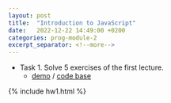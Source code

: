 ```yaml
---
layout: post
title:  "Introduction to JavaScript"
date:   2022-12-22 14:49:00 +0200
categories: prog-module-2
excerpt_separator: <!--more-->
---
```

- Task 1. Solve 5 exercises of the first lecture.
  - [demo](https://bulhakovolexii.github.io/Prog-academy-homeworks/11-lecture-homework/index.html) / [code base](https://github.com/bulhakovolexii/Prog-academy-homeworks/blob/main/11-lecture-homework/)
<!--more-->
{% include hw1.html %}
